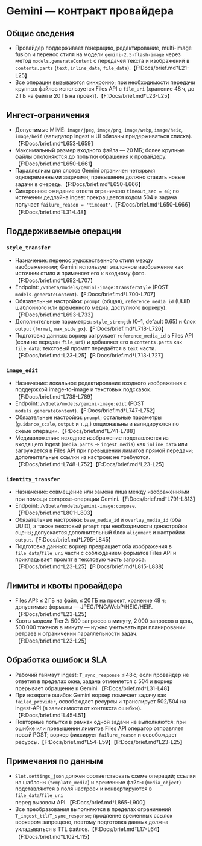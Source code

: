 # Gemini — контракт провайдера

## Общие сведения
- Провайдер поддерживает генерацию, редактирование, multi-image fusion и перенос стиля на модели `gemini-2.5-flash-image` через метод `models.generateContent` с передачей текста и изображений в `contents.parts` (`text`, `inline_data`, `file_data`).【F:Docs/brief.md†L21-L25】
- Все операции вызываются синхронно; при необходимости передачи крупных файлов используется Files API с `file_uri` (хранение 48 ч, до 2 ГБ на файл и 20 ГБ на проект).【F:Docs/brief.md†L23-L25】

## Ингест-ограничения
- Допустимые MIME: `image/jpeg`, `image/png`, `image/webp`, `image/heic`, `image/heif` (валидатор ingest и UI обязаны придерживаться списка).【F:Docs/brief.md†L653-L659】
- Максимальный размер входного файла — 20 МБ; более крупные файлы отклоняются до попытки обращения к провайдеру.【F:Docs/brief.md†L650-L661】
- Параллелизм для слотов Gemini ограничен четырьмя одновременными задачами; превышение должно ставить новые задачи в очередь.【F:Docs/brief.md†L650-L666】
- Синхронное ожидание ответа ограничено `timeout_sec = 48`; по истечении дедлайна ingest прекращается кодом 504 и задача получает `failure_reason = 'timeout'`.【F:Docs/brief.md†L650-L666】【F:Docs/brief.md†L31-L48】

## Поддерживаемые операции
### `style_transfer`
- Назначение: перенос художественного стиля между изображениями; Gemini использует эталонное изображение как источник стиля и применяет его к входному фото.【F:Docs/brief.md†L692-L707】
- Endpoint: `/v1beta/models/gemini-image:transferStyle` (POST `models.generateContent`).【F:Docs/brief.md†L700-L707】
- Обязательные настройки: `prompt` (общая), `reference_media_id` (UUID шаблонного или временного медиа, доступного воркеру).【F:Docs/brief.md†L693-L733】
- Дополнительные параметры: `style_strength` (0–1, default 0.65) и блок `output` (`format`, `max_side_px`).【F:Docs/brief.md†L718-L726】
- Подготовка данных: воркер загружает `reference_media_id` в Files API (если не передан `file_uri`) и добавляет его в `contents.parts` как `file_data`; текстовый промпт передаётся в `text` части.【F:Docs/brief.md†L23-L25】【F:Docs/brief.md†L713-L727】

### `image_edit`
- Назначение: локальное редактирование входного изображения с поддержкой image-to-image и текстовых подсказок.【F:Docs/brief.md†L738-L789】
- Endpoint: `/v1beta/models/gemini-image:edit` (POST `models.generateContent`).【F:Docs/brief.md†L747-L752】
- Обязательные настройки: `prompt`; остальные параметры (`guidance_scale`, `output` и т. д.) опциональны и валидируются по схеме операции.【F:Docs/brief.md†L741-L788】
- Медиавложения: исходное изображение подставляется из входящего ingest (`media_parts` → `ingest_media`) как `inline_data` или загружается в Files API при превышении лимитов прямой передачи; дополнительные ссылки из настроек не требуются.【F:Docs/brief.md†L748-L752】【F:Docs/brief.md†L23-L25】

### `identity_transfer`
- Назначение: совмещение или замена лица между изображениями при помощи compose-операции Gemini.【F:Docs/brief.md†L791-L813】
- Endpoint: `/v1beta/models/gemini-image:compose`.【F:Docs/brief.md†L801-L803】
- Обязательные настройки: `base_media_id` и `overlay_media_id` (оба UUID), а также текстовый `prompt` при необходимости донастройки сцены; допускается дополнительный блок `alignment` и настройки `output`.【F:Docs/brief.md†L795-L845】
- Подготовка данных: воркер превращает оба изображения в `file_data`/`file_uri` части с соблюдением форматов Files API и прикладывает промпт в текстовую часть запроса.【F:Docs/brief.md†L23-L25】【F:Docs/brief.md†L815-L838】

## Лимиты и квоты провайдера
- Files API: ≤ 2 ГБ на файл, ≤ 20 ГБ на проект, хранение 48 ч; допустимые форматы — JPEG/PNG/WebP/HEIC/HEIF.【F:Docs/brief.md†L23-L25】
- Квоты модели Tier 2: 500 запросов в минуту, 2 000 запросов в день, 500 000 токенов в минуту — нужно учитывать при планировании ретраев и ограничении параллельности задач.【F:Docs/brief.md†L23-L25】

## Обработка ошибок и SLA
- Рабочий таймаут ingest: `T_sync_response` ≤ 48 с; если провайдер не ответил в пределах окна, задача отменяется с 504 и воркер прерывает обращение к Gemini.【F:Docs/brief.md†L31-L48】
- При возврате ошибок Gemini воркер помечает задачу как `failed_provider`, освобождает ресурсы и транслирует 502/504 на ingest-API (в зависимости от контекста ошибки).【F:Docs/brief.md†L45-L51】
- Повторные попытки в рамках одной задачи не выполняются: при ошибке или превышении лимитов Files API оператор отправляет новый POST; воркер фиксирует `failure_reason` и освобождает ресурсы.【F:Docs/brief.md†L54-L59】【F:Docs/brief.md†L23-L25】

## Примечания по данным
- `Slot.settings_json` должен соответствовать схеме операций; ссылки на шаблоны (`template_media`) и временные файлы (`media_object`) подставляются в поля настроек и конвертируются в `file_data`/`file_uri` перед вызовом API.【F:Docs/brief.md†L865-L900】
- Все преобразования выполняются в пределах ограничений `T_ingest_ttl`/`T_sync_response`; продление временных ссылок воркером запрещено, поэтому подготовка данных должна укладываться в TTL файлов.【F:Docs/brief.md†L17-L64】【F:Docs/brief.md†L102-L115】
